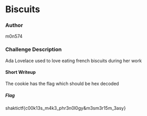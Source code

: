 # Biscuits

### Author
m0n574

### Challenge Description
Ada Lovelace used to love eating french biscuits during her work
 
#### Short Writeup

The cookie has the flag which should be hex decoded 

##### Flag
shaktictf{c00k13s_m4k3_phr3n0l0gy&m3sm3r15m_3asy}

